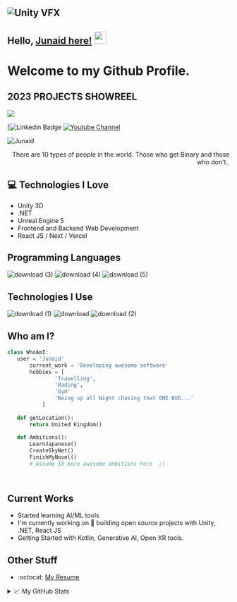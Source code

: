 ## <img src = "https://media.giphy.com/media/Dfea7WSf004kdKj5PP/giphy.gif" width="auto" height="auto" alt ='Unity VFX' align='top'/>

## Hello, [Junaid here!](https://www.youtube.com/c/JunaidMalik109)  <img src="https://media.giphy.com/media/Dfea7WSf004kdKj5PP/giphy.gif" width="28px" height="28px">

<h1>Welcome to my Github Profile.</h1> 

## 2023 PROJECTS SHOWREEL
[![](https://markdown-videos.deta.dev/youtube/Pc1LgXRiYf8)](https://youtu.be/Pc1LgXRiYf8)


[![Linkedin Badge](https://img.shields.io/badge/-Junaid-blue?style=flat-square&logo=Linkedin&logoColor=white&link=www.linkedin.com/in/junaid-malik)  [![Youtube Channel](https://img.shields.io/badge/-Junaid%Malik%20109-c14438?style=flat-square&logo=Youtube&link=https://www.youtube.com/c/JunaidMalik109)](https://www.youtube.com/c/JunaidMalik109)
<p align="left"> <img src="Junaid" alt="Junaid" /> </p>

<div style="text-align: right">There are 10 types of people in the world. Those who get Binary and those who don't.. </div>

## :computer: Technologies I Love
* Unity 3D
* .NET
* Unreal Engine 5
* Frontend and Backend Web Development
* React JS / Next / Vercel


## Programming Languages
![download (3)](https://user-images.githubusercontent.com/8495748/212759303-85c92fba-2212-4218-b56e-2fcf0521a340.png)
![download (4)](https://user-images.githubusercontent.com/8495748/212759311-62bc3b6a-8644-46fe-b8d7-ca746005d990.png)
![download (5)](https://user-images.githubusercontent.com/8495748/212759318-c347fc40-90b1-44f3-beec-a11b183f9500.png)

 
 ## Technologies I Use
![download (1)](https://user-images.githubusercontent.com/8495748/212759074-d80f66ec-8721-411a-81a2-b4e0a59877f0.png)
![download](https://user-images.githubusercontent.com/8495748/212759086-d46ead38-8c00-49fc-8f4c-802ee25f4db4.png)
![download (2)](https://user-images.githubusercontent.com/8495748/212759094-06cfabc7-41bc-4474-bd78-1287a3240c71.png)

 ## Who am I?
 ```python
 class WhoAmI:
 	user = 'Junaid'
		current_work = 'Developing awesome software'
		hobbies = [
				'Travelling',
				'Rading',
				'Gym'
				'Being up all Night chasing that ONE BUG...'
			]
	
	def getLocation():
		return United Kingdom()
	
	def Ambitions():
		LearnJapanese()
		CreateSkyNet()
		FinishMyNovel()
		# Assume 10 more awesome ambitions here  ;)

	
 ```
 
 
## Current Works
 * Started learning AI/ML tools
 * I'm currently working on 🔭 building open source projects with Unity, .NET, React JS
 * Getting Started with Kotlin, Generative AI, Open XR tools.
 
## Other Stuff
  - :octocat: [My Resume](https://www.junaidmalik.org)


<details>
<summary>📈 My GitHub Stats</summary>

<p align="center"> <img src="https://github-readme-stats.vercel.app/api?username=junaid109&show_icons=true&theme=gotham" alt="Junaid" />

 
<p align="center">
<!--<img src="https://visitor-badge.glitch.me/badge?page_id=halfrost.halfrost" alt="visitor badge"/>-->
<img src="https://visitor-badge.laobi.icu/badge?page_id=halfrost.halfrost" alt="visitor badge"/>       
</p>



</details>
